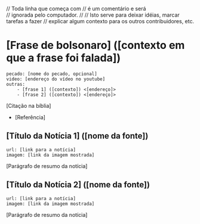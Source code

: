// Toda linha que começa com // é um comentário e será  
// ignorada pelo computador.
//
// Isto serve para deixar idéias, marcar tarefas a fazer
// explicar algum contexto para os outros contribuidores, etc.

# [Frase de bolsonaro] ([contexto em que a frase foi falada]) 

    pecado: [nome do pecado, opcional]
    video: [endereço do vídeo no youtube]
    outras:
        - [frase 1] ([contexto]) <[endereço]>
        - [frase 2] ([contexto]) <[endereço]>

[Citação na bíblia]
- [Referência]


## [Título da Notícia 1] ([nome da fonte])

    url: [link para a notícia]
    imagem: [link da imagem mostrada]

[Parágrafo de resumo da notícia]


## [Título da Notícia 2] ([nome da fonte])

    url: [link para a notícia]
    imagem: [link da imagem mostrada]

[Parágrafo de resumo da notícia]